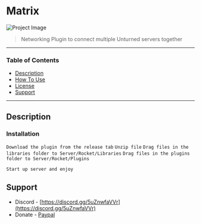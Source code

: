 # Matrix

![Project Image](project-image-url)

> Networking Plugin to connect multiple Unturned servers together
> 
---

### Table of Contents

- [Description](#description)
- [How To Use](#how-to-use)
- [License](#license)
- [Support](#support)

---

## Description

### Installation

`Download the plugin from the release tab`
`Unzip file`
`Drag files in the libraries folder to Server/Rocket/Libraries`
`Drag files in the plugins folder to Server/Rocket/Plugins`

`Start up server and enjoy`

## Support

- Discord - [https://discord.gg/5uZnwfaVVr](https://discord.gg/5uZnwfaVVr)
- Donate - [Paypal](https://www.paypal.com/paypalme/jonnysc)
